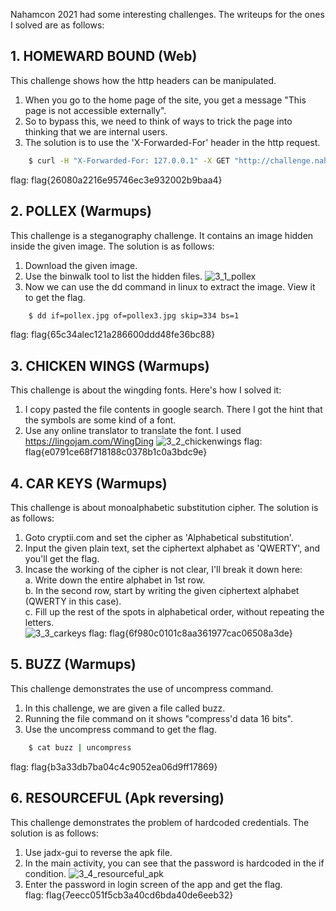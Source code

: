 Nahamcon 2021 had some interesting challenges. The writeups for the ones I solved are as follows: 

## 1. HOMEWARD BOUND (Web)
This challenge shows how the http headers can be manipulated. 
1. When you go to the home page of the site, you get a message "This page is not accessible externally".
2. So to bypass this, we need to think of ways to trick the page into thinking that we are internal users.
3. The solution is to use the 'X-Forwarded-For' header in the http request.
```bash
    $ curl -H "X-Forwarded-For: 127.0.0.1" -X GET "http://challenge.nahamcon.com:31365/"
```
flag: flag{26080a2216e95746ec3e932002b9baa4}

## 2. POLLEX (Warmups)
This challenge is a steganography challenge. It contains an image hidden inside the given image. The solution is as follows:  
1. Download the given image.
2. Use the binwalk tool to list the hidden files.
![3_1_pollex](https://user-images.githubusercontent.com/78410304/119316053-1e08b180-bc94-11eb-84e8-66cf2ae58711.png)
3. Now we can use the dd command in linux to extract the image. View it to get the flag.
```bash
    $ dd if=pollex.jpg of=pollex3.jpg skip=334 bs=1
```
flag: flag{65c34alec121a286600ddd48fe36bc88}

## 3. CHICKEN WINGS (Warmups)
This challenge is about the wingding fonts. Here's how I solved it:
1. I copy pasted the file contents in google search. There I got the hint that the symbols are some kind of a font.
2. Use any online translator to translate the font. I used https://lingojam.com/WingDing
![3_2_chickenwings](https://user-images.githubusercontent.com/78410304/119316080-26f98300-bc94-11eb-9e35-e56ef4919092.png)
flag: flag{e0791ce68f718188c0378b1c0a3bdc9e}

## 4. CAR KEYS (Warmups)
This challenge is about monoalphabetic substitution cipher. The solution is as follows:
1. Goto cryptii.com and set the cipher as 'Alphabetical substitution'.
2. Input the given plain text, set the ciphertext alphabet as 'QWERTY', and you'll get the flag.
3. Incase the working of the cipher is not clear, I'll break it down here:  
    a. Write down the entire alphabet in 1st row.  
    b. In the second row, start by writing the given ciphertext alphabet (QWERTY in this case).  
    c. Fill up the rest of the spots in alphabetical order, without repeating the letters.  
![3_3_carkeys](https://user-images.githubusercontent.com/78410304/119316111-2f51be00-bc94-11eb-997c-e5a8f5c2906d.png)
flag: flag{6f980c0101c8aa361977cac06508a3de}  

## 5. BUZZ (Warmups)
This challenge demonstrates the use of uncompress command.
1. In this challenge, we are given a file called buzz.
2. Running the file command on it shows "compress'd data 16 bits".
3. Use the uncompress command to get the flag.
```bash
    $ cat buzz | uncompress
```
flag: flag{b3a33db7ba04c4c9052ea06d9ff17869}


## 6. RESOURCEFUL (Apk reversing)
This challenge demonstrates the problem of hardcoded credentials. The solution is as follows:
1. Use jadx-gui to reverse the apk file. 
2. In the main activity, you can see that the password is hardcoded in the if condition.
![3_4_resourceful_apk](https://user-images.githubusercontent.com/78410304/119316154-3c6ead00-bc94-11eb-968e-f3d56825cc80.png)
3. Enter the password in login screen of the app and get the flag.  
flag: flag{7eecc051f5cb3a40cd6bda40de6eeb32}
